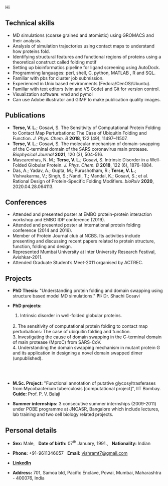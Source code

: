 Hi
## Technical skills

- MD simulations (coarse grained and atomistic) using GROMACS and their analysis.
- Analysis of simulation trajectories using contact maps to understand how proteins fold.
- Identifying structural features and functional regions of proteins using a theoretical construct called folding motif
- Setting up bioinformatics pipeline for ligand screening using AutoDock.
- Programming languages: perl, shell, C, python, MATLAB , R and SQL.
- Familiar with pbs for cluster job submission.
- Experienced in Unix based environments (Fedora/CenOS/Ubuntu).
- Familiar with text editors (vim and VS Code) and Git for version control.
- Visualization software: vmd and pymol
- Can use Adobe illustrator and GIMP to make publication quality images.


## Publications

- **Terse, V. L.**; Gosavi, S. The Sensitivity of Computational Protein Folding to Contact Map Perturbations: The Case of Ubiquitin Folding and Function. *J. Phys. Chem. B* **2018**, 122 (49), 11497–11507.
- **Terse, V. L.**; Gosavi, S. The molecular mechanism of domain-swapping of the C-terminal domain of the SARS coronavirus main protease. *Biophysical Journal* **2021**, 120 (3), 504-516.
- Mascarenhas, N. M.; **Terse, V. L.**; Gosavi, S. Intrinsic Disorder in a Well-Folded Globular Protein. *J. Phys. Chem. B* **2018**, 122 (6), 1876–1884.
- Das, A.; Yadav, A.; Gupta, M.; Purushotham, R.; **Terse, V. L.**; Vishvakarma, V.; Singh, S.; Nandi, T.; Mandal, K.; Gosavi, S.; et al. Rational Design of Protein-Specific Folding Modifiers. *bioRxiv* **2020**, 2020.04.28.064113.


## Conferences

- Attended and presented poster at EMBO protein-protein interaction workshop and EMBO IDP conference (2019).
- Attended and presented poster at International protein folding conference (2014 and 2016).
- Member of Protein Journal club at NCBS. Its activities include presenting and discussing recent papers related to protein structure, function, folding and design.
- Represented Mumbai University at Inter University Research Festival, Avishkar-2011.
- Attended Graduate Student’s Meet-2011 organised by ACTREC.


## Projects

- **PhD Thesis:** "Understanding protein folding and domain swapping using structure based model MD simulations." **PI:** Dr. Shachi Gosavi

- **PhD projects:** 
  1. Intrinsic disorder in well-folded globular proteins.
  <br/>
  2. The sensitivity of computational protein folding to contact map perturbations: The case of ubiquitin folding and function.
  <br/>
  3. Investigating the cause of domain swapping in the C-terminal domain of main protease (MproC) from SARS-CoV.
  <br/>
  4. Understanding the domain swapping mechanism in mutant protein G and its application in designing a novel domain swapped dimer (unpublished).
\
&nbsp;
- **M.Sc. Project:** "Functional annotation of putative glycosyltrasferases from Mycobacterium tuberculosis [computational project]", IIT Bombay. **Guide:** Prof. P. V. Balaji

- **Summer internships:** 3 consecutive summer internships (2009-2011) under POBE programme at JNCASR, Bangalore which include lectures, lab training and two cell biology related projects.


## Personal details

- **Sex:** Male, &nbsp; **Date of birth:** 07<sup>th</sup> January, 1991., &nbsp; **Nationality:** Indian

- **Phone:** +91-9611346057 &nbsp; **Email:** vishramt7@gmail.com

- **[LinkedIn](https://www.linkedin.com/in/vishram-terse-a7b83a3b/)**

- **Address:** 701, Samoa bld, Pacific Enclave, Powai, Mumbai, Maharashtra - 400076, India

